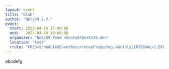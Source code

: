 ```yaml
---
layout: event
title: "blub"
author: "Netz39 e.V." 
event:
  start: 2025-04-16 17:00:00 
  end:   2025-04-16 19:00:00 
  organizer: "Netz39 Team <kontakt@netz39.de>" 
  location: "test"
  rrule: "FREQ=ScheduledEventRecurrenceFrequency.monthly;INTERVAL=1;BYDAY=3WE;"
---
```

<!-- event imported from discord manual changes may be overwritten -->
abcdefg